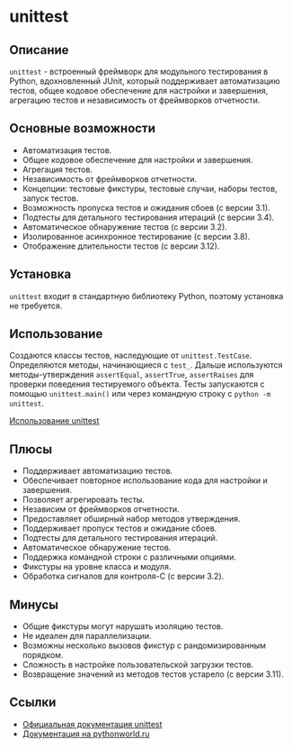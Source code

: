 # unittest

## Описание
`unittest` - встроенный фреймворк для модульного тестирования в Python, вдохновленный JUnit, который поддерживает автоматизацию тестов, общее кодовое обеспечение для настройки и завершения, агрегацию тестов и независимость от фреймворков отчетности.

## Основные возможности
- Автоматизация тестов.
- Общее кодовое обеспечение для настройки и завершения.
- Агрегация тестов.
- Независимость от фреймворков отчетности.
- Концепции: тестовые фикстуры, тестовые случаи, наборы тестов, запуск тестов.
- Возможность пропуска тестов и ожидания сбоев (с версии 3.1).
- Подтесты для детального тестирования итераций (с версии 3.4).
- Автоматическое обнаружение тестов (с версии 3.2).
- Изолированное асинхронное тестирование (с версии 3.8).
- Отображение длительности тестов (с версии 3.12).

## Установка
`unittest` входит в стандартную библиотеку Python, поэтому установка не требуется.

## Использование
Создаются классы тестов, наследующие от `unittest.TestCase`. Определяются методы, начинающиеся с `test_`. Дальше используются методы-утверждения `assertEqual`, `assertTrue`, `assertRaises` для проверки поведения тестируемого объекта. Тесты запускаются с помощью `unittest.main()` или через командную строку с `python -m unittest`.

[Использование unittest](../examples/unittest/short.py)

## Плюсы
- Поддерживает автоматизацию тестов.
- Обеспечивает повторное использование кода для настройки и завершения.
- Позволяет агрегировать тесты.
- Независим от фреймворков отчетности.
- Предоставляет обширный набор методов утверждения.
- Поддерживает пропуск тестов и ожидание сбоев.
- Подтесты для детального тестирования итераций.
- Автоматическое обнаружение тестов.
- Поддержка командной строки с различными опциями.
- Фикстуры на уровне класса и модуля.
- Обработка сигналов для контроля-C (с версии 3.2).

## Минусы
- Общие фикстуры могут нарушать изоляцию тестов.
- Не идеален для параллелизации.
- Возможны несколько вызовов фикстур с рандомизированным порядком.
- Сложность в настройке пользовательской загрузки тестов.
- Возвращение значений из методов тестов устарело (с версии 3.11).

## Ссылки
- [Официальная документация unittest](https://docs.python.org/3/library/unittest.html)
- [Документация на pythonworld.ru](https://pythonworld.ru/moduli/modul-unittest.html)